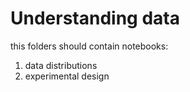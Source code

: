 # Understanding data

this folders should contain notebooks:

1) data distributions
2) experimental design 
